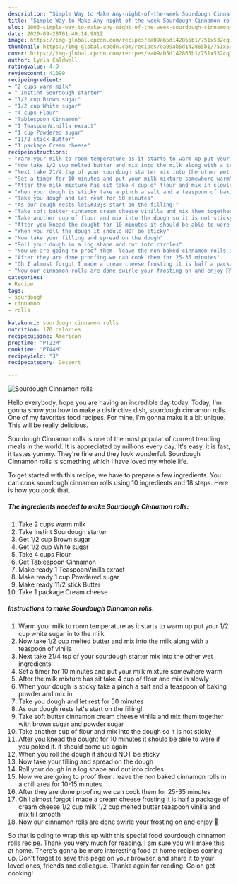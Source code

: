 ```yaml
---
description: "Simple Way to Make Any-night-of-the-week Sourdough Cinnamon rolls"
title: "Simple Way to Make Any-night-of-the-week Sourdough Cinnamon rolls"
slug: 2003-simple-way-to-make-any-night-of-the-week-sourdough-cinnamon-rolls
date: 2020-09-28T01:40:14.981Z
image: https://img-global.cpcdn.com/recipes/ea09ab5d142865b1/751x532cq70/sourdough-cinnamon-rolls-recipe-main-photo.jpg
thumbnail: https://img-global.cpcdn.com/recipes/ea09ab5d142865b1/751x532cq70/sourdough-cinnamon-rolls-recipe-main-photo.jpg
cover: https://img-global.cpcdn.com/recipes/ea09ab5d142865b1/751x532cq70/sourdough-cinnamon-rolls-recipe-main-photo.jpg
author: Lydia Caldwell
ratingvalue: 4.9
reviewcount: 41099
recipeingredient:
- "2 cups warm milk"
- " Instint Sourdough starter"
- "1/2 cup Brown sugar"
- "1/2 cup White sugar"
- "4 cups Flour"
- "Tablespoon Cinnamon"
- "1 TeaspoonVinilla exract"
- "1 cup Powdered sugar"
- "11/2 stick Butter"
- "1 package Cream cheese"
recipeinstructions:
- "Warm your milk to room temperature as it starts to warm up put your 1/2 cup white sugar in to the milk"
- "Now take 1/2 cup melted butter and mix into the milk along with a teaspoon of vinilla"
- "Next take 21/4 tsp of your sourdough starter mix into the other wet ingredients"
- "Set a timer for 10 minutes and put your milk mixture somewhere warm"
- "After the milk mixture has sit take 4 cup of flour and mix in slowly"
- "When your dough is sticky take a pinch a salt and a teaspoon of baking powder and mix in"
- "Take you dough and let rest for 50 minutes"
- "As our dough rests let&#39;s start on the filling!"
- "Take soft butter cinnamon cream cheese vinilla and mix them together with brown sugar and powder sugar"
- "Take another cup of flour and mix into the dough so it is not sticky"
- "After you knead the dought for 10 minutes it should be able to were if you poked it. it should come up again"
- "When you roll the dough it should NOT be sticky"
- "Now take your filling and spread on the dough"
- "Roll your dough in a log shape and cut into circles"
- "Now we are going to proof them. leave the non baked cinnamon rolls in a chill area for 10-15 minutes"
- "After they are done proofing we can cook them for 25-35 minutes"
- "Oh I almost forgot I made a cream cheese frosting it is half a package of cream cheese 1/2 cup milk 1/2 cup melted butter teaspoon vinilla and mix till smooth"
- "Now our cinnamon rolls are done swirle your frosting on and enjoy 🥳"
categories:
- Recipe
tags:
- sourdough
- cinnamon
- rolls

katakunci: sourdough cinnamon rolls 
nutrition: 170 calories
recipecuisine: American
preptime: "PT22M"
cooktime: "PT44M"
recipeyield: "3"
recipecategory: Dessert

---
```



![Sourdough Cinnamon rolls](https://img-global.cpcdn.com/recipes/ea09ab5d142865b1/751x532cq70/sourdough-cinnamon-rolls-recipe-main-photo.jpg)

Hello everybody, hope you are having an incredible day today. Today, I'm gonna show you how to make a distinctive dish, sourdough cinnamon rolls. One of my favorites food recipes. For mine, I'm gonna make it a bit unique. This will be really delicious.

Sourdough Cinnamon rolls is one of the most popular of current trending meals in the world. It is appreciated by millions every day. It's easy, it is fast, it tastes yummy. They're fine and they look wonderful. Sourdough Cinnamon rolls is something which I have loved my whole life.




To get started with this recipe, we have to prepare a few ingredients. You can cook sourdough cinnamon rolls using 10 ingredients and 18 steps. Here is how you cook that.

<!--inarticleads1-->

##### The ingredients needed to make Sourdough Cinnamon rolls:

1. Take 2 cups warm milk
1. Take  Instint Sourdough starter
1. Get 1/2 cup Brown sugar
1. Get 1/2 cup White sugar
1. Take 4 cups Flour
1. Get Tablespoon Cinnamon
1. Make ready 1 TeaspoonVinilla exract
1. Make ready 1 cup Powdered sugar
1. Make ready 11/2 stick Butter
1. Take 1 package Cream cheese




<!--inarticleads2-->

##### Instructions to make Sourdough Cinnamon rolls:

1. Warm your milk to room temperature as it starts to warm up put your 1/2 cup white sugar in to the milk
1. Now take 1/2 cup melted butter and mix into the milk along with a teaspoon of vinilla
1. Next take 21/4 tsp of your sourdough starter mix into the other wet ingredients
1. Set a timer for 10 minutes and put your milk mixture somewhere warm
1. After the milk mixture has sit take 4 cup of flour and mix in slowly
1. When your dough is sticky take a pinch a salt and a teaspoon of baking powder and mix in
1. Take you dough and let rest for 50 minutes
1. As our dough rests let&#39;s start on the filling!
1. Take soft butter cinnamon cream cheese vinilla and mix them together with brown sugar and powder sugar
1. Take another cup of flour and mix into the dough so it is not sticky
1. After you knead the dought for 10 minutes it should be able to were if you poked it. it should come up again
1. When you roll the dough it should NOT be sticky
1. Now take your filling and spread on the dough
1. Roll your dough in a log shape and cut into circles
1. Now we are going to proof them. leave the non baked cinnamon rolls in a chill area for 10-15 minutes
1. After they are done proofing we can cook them for 25-35 minutes
1. Oh I almost forgot I made a cream cheese frosting it is half a package of cream cheese 1/2 cup milk 1/2 cup melted butter teaspoon vinilla and mix till smooth
1. Now our cinnamon rolls are done swirle your frosting on and enjoy 🥳




So that is going to wrap this up with this special food sourdough cinnamon rolls recipe. Thank you very much for reading. I am sure you will make this at home. There's gonna be more interesting food at home recipes coming up. Don't forget to save this page on your browser, and share it to your loved ones, friends and colleague. Thanks again for reading. Go on get cooking!
